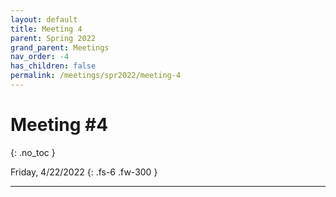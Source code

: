 ```yaml
---
layout: default
title: Meeting 4
parent: Spring 2022
grand_parent: Meetings
nav_order: -4
has_children: false
permalink: /meetings/spr2022/meeting-4
---
```


# Meeting #4
{: .no_toc }

Friday, 4/22/2022
{: .fs-6 .fw-300 }

---
